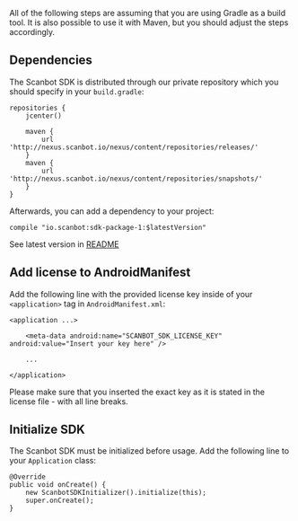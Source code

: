 All of the following steps are assuming that you are using Gradle as a build tool. It is also possible to use it with Maven, but you should adjust the steps accordingly.

## Dependencies

The Scanbot SDK is distributed through our private repository which you should specify in your `build.gradle`:

    repositories {
        jcenter()

        maven {
            url 'http://nexus.scanbot.io/nexus/content/repositories/releases/'
        }
        maven {
            url 'http://nexus.scanbot.io/nexus/content/repositories/snapshots/'
        }
    }

Afterwards, you can add a dependency to your project:

    compile "io.scanbot:sdk-package-1:$latestVersion"

See latest version in [README](https://github.com/doo/Scanbot-SDK-Examples/blob/master/README.md)

## Add license to AndroidManifest

Add the following line with the provided license key inside of your `<application>` tag in `AndroidManifest.xml`:

    <application ...>

        <meta-data android:name="SCANBOT_SDK_LICENSE_KEY" android:value="Insert your key here" />

        ...

    </application>

Please make sure that you inserted the exact key as it is stated in the license file - with all line breaks.

## Initialize SDK

The Scanbot SDK must be initialized before usage. Add the following line to your `Application` class:

    @Override
    public void onCreate() {
        new ScanbotSDKInitializer().initialize(this);
        super.onCreate();
    }
